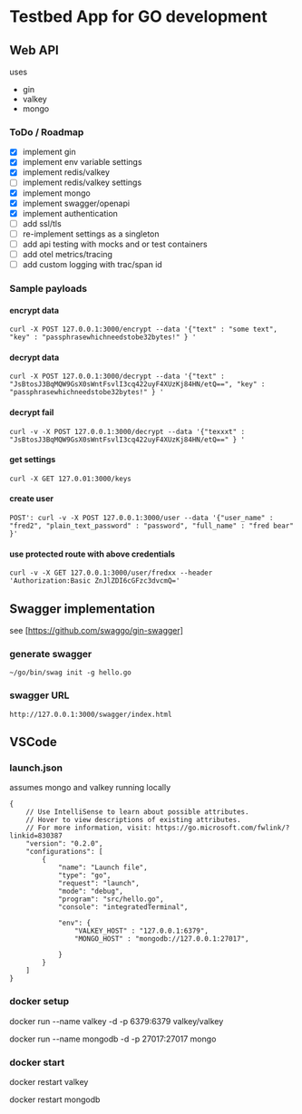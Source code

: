 
# Testbed App for GO development


## Web API

uses 
* gin
* valkey
* mongo


### ToDo / Roadmap

- [x] implement gin
- [x] implement env variable settings
- [x] implement redis/valkey
- [ ] implement redis/valkey settings
- [x] implement mongo
- [x] implement swagger/openapi
- [x] implement authentication
- [ ] add ssl/tls
- [ ] re-implement settings as a singleton
- [ ] add api testing with mocks and or test containers
- [ ] add otel metrics/tracing
- [ ] add custom logging with trac/span id

### Sample payloads

#### encrypt data

`curl -X POST 127.0.0.1:3000/encrypt --data '{"text" : "some text", "key" : "passphrasewhichneedstobe32bytes!" } '`

#### decrypt data

`curl -X POST 127.0.0.1:3000/decrypt --data '{"text" : "JsBtosJ3BqMQW9GsX0sWntFsvlI3cq422uyF4XUzKj84HN/etQ==", "key" : "passphrasewhichneedstobe32bytes!" } '`

#### decrypt fail

 `curl -v -X POST 127.0.0.1:3000/decrypt --data '{"texxxt" : "JsBtosJ3BqMQW9GsX0sWntFsvlI3cq422uyF4XUzKj84HN/etQ==" } '`

 #### get settings

 `curl -X GET 127.0.01:3000/keys`

#### create user

`POST': curl -v -X POST 127.0.0.1:3000/user --data '{"user_name" : "fred2", "plain_text_password" : "password", "full_name" : "fred bear" }'`

#### use protected route with above credentials

`curl -v -X GET 127.0.0.1:3000/user/fredxx --header 'Authorization:Basic ZnJlZDI6cGFzc3dvcmQ='`



## Swagger implementation

see [https://github.com/swaggo/gin-swagger]

### generate swagger 

`~/go/bin/swag init -g hello.go`

### swagger URL

`http://127.0.0.1:3000/swagger/index.html`

## VSCode

### launch.json

assumes mongo and valkey running locally

```
{
    // Use IntelliSense to learn about possible attributes.
    // Hover to view descriptions of existing attributes.
    // For more information, visit: https://go.microsoft.com/fwlink/?linkid=830387
    "version": "0.2.0",
    "configurations": [
        {
            "name": "Launch file",
            "type": "go",
            "request": "launch",
            "mode": "debug",
            "program": "src/hello.go",
            "console": "integratedTerminal",
            
            "env": {
                "VALKEY_HOST" : "127.0.0.1:6379",
                "MONGO_HOST" : "mongodb://127.0.0.1:27017",

            }
        }
    ]
}
```

### docker setup

docker run --name valkey -d -p 6379:6379 valkey/valkey

docker run --name mongodb -d -p 27017:27017 mongo


### docker start 

docker restart valkey

docker restart mongodb

